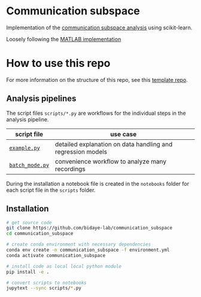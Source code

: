 # Communication subspace
Implementation of the
[communication subspace analysis](https://doi.org/10.1016/j.neuron.2019.01.026) using scikit-learn.

Loosely following the
[MATLAB implementation](https://github.com/joao-semedo/communication-subspace/tree/master)

# How to use this repo
For more information on the structure of this repo, 
see this [template repo](https://github.com/inagaki-lab/template_data_pipelines).

## Analysis pipelines
The script files `scripts/*.py` are workflows for the individual steps in the analysis pipeline.

|script file|use case|
|---|---|
|[`example.py`](scripts/example.py)| detailed explanation on data handling and regression models|
|[`batch_mode.py`](scripts/batch_analysis.py)| convenience workflow to analyze many recordings |

During the installation a notebook file is created in the `notebooks` folder 
for each script file in the `scripts` folder.

## Installation
```bash
# get source code
git clone https://github.com/bidaye-lab/communication_subspace
cd communication_subspace

# create conda environment with necessary dependencies
conda env create -n communication_subspace -f environment.yml
conda activate communication_subspace

# install code as local local python module
pip install -e .

# convert scripts to notebooks
jupytext --sync scripts/*.py
```

